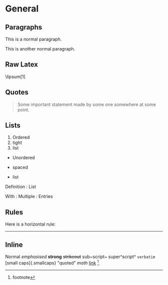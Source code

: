 # General

## Paragraphs

This is a normal paragraph.

This is another normal paragraph.

## Raw Latex

\lipsum[1]

## Quotes

> Some important statement made by some one somewhere at some point.

## Lists

1. Ordered
2. tight
3. list

<!-- -->

- Unordered

- spaced

- list

<!-- -->

Definition
:   List

With
:   Multiple
:   Entries

<!-- -->

## Rules

Here is a horizontal rule:

---

## Inline

Normal _emphasised_ **strong** ~~strikeout~~ sub~script~ super^script^ `verbatim` [small caps]{.smallcaps} "quoted" $math$ [link](https://localhost) [^gi1].

[^gi1]: footnote
